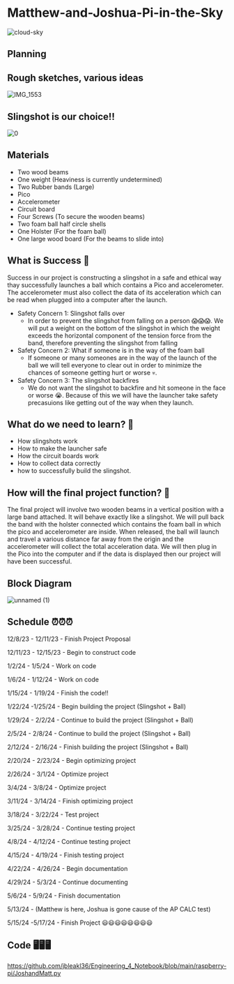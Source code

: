 # Matthew-and-Joshua-Pi-in-the-Sky

![cloud-sky](https://github.com/jbleakl36/Matthew-and-Joshua-Pi-in-the-Sky/assets/112979207/3e2e70ff-4701-4a3e-bbe7-f9a26296c01f)

## Planning

## Rough sketches, various ideas
![IMG_1553](https://github.com/jbleakl36/Matthew-and-Joshua-Pi-in-the-Sky/assets/112979207/18cefcdd-f35f-4254-83b2-22e7d85161cb)

## Slingshot is our choice!!

![0](https://github.com/jbleakl36/Matthew-and-Joshua-Pi-in-the-Sky/assets/112979207/cb3f4352-692a-481a-b636-48cc2c99698f)



## Materials
* Two wood beams
* One weight (Heaviness is currently undetermined)
* Two Rubber bands (Large)
* Pico
* Accelerometer
* Circuit board
* Four Screws (To secure the wooden beams)
* Two foam ball half circle shells 
* One Holster (For the foam ball)
* One large wood board (For the beams to slide into)

## What is Success     🧐 
Success in our project is constructing a slingshot in a safe and ethical way thay successfully launches a ball which contains a Pico and accelerometer. The accelerometer must also collect the data of its acceleration which can be read when plugged into a computer after the launch.

* Safety Concern 1: Slingshot falls over
  * In order to prevent the slingshot from falling on a person 😱😱😱. We will put a weight on the bottom of the slingshot in which the weight exceeds the horizontal component of the tension force from the band, therefore preventing the slingshot from falling
* Safety Concern 2: What if someone is in the way of the foam ball
  * If someone or many someones are in the way of the launch of the ball we will tell everyone to clear out in order to minimize the chances of someone getting hurt or worse 💀.
* Safety Concern 3: The slingshot backfires
  * We do not want the slingshot to backfire and hit someone in the face or worse 😭. Because of this we will have the launcher take safety precasuions like getting out of the way when they launch.


## What do we need to learn? 🧠 
* How slingshots work
* How to make the launcher safe
* How the circuit boards work
* How to collect data correctly
* how to successfully build the slingshot.

## How will the final project function? 🤔
The final project will involve two wooden beams in a vertical position with a large band attached. It will behave exactly like a slingshot. We will pull back the band with the holster connected which contains the foam ball in which the pico and accelerometer are inside. When released, the ball will launch and travel a various distance far away from the origin and the accelerometer will collect the total acceleration data. We will then plug in the Pico into the computer and if the data is displayed then our project will have been successful.

## Block Diagram
![unnamed (1)](https://github.com/jbleakl36/Matthew-and-Joshua-Pi-in-the-Sky/assets/112979288/7d01cb8d-217d-4986-bb3b-099da13598c0)



## Schedule ⏰⏰⏰ 

12/8/23 - 12/11/23 - Finish Project Proposal

12/11/23 - 12/15/23 - Begin to construct code

1/2/24 - 1/5/24 - Work on code

1/6/24 - 1/12/24 - Work on code

1/15/24 - 1/19/24 - Finish the code!!

1/22/24 -1/25/24 - Begin building the project (Slingshot + Ball)

1/29/24 - 2/2/24 - Continue to build the project (Slingshot + Ball)

2/5/24 - 2/8/24 - Continue to build the project (Slingshot + Ball) 

2/12/24 - 2/16/24 - Finish building the project (Slingshot + Ball)

2/20/24 - 2/23/24 - Begin optimizing project

2/26/24 - 3/1/24 - Optimize project

3/4/24 - 3/8/24 - Optimize project

3/11/24 - 3/14/24 - Finish optimizing project

3/18/24 - 3/22/24 - Test project

3/25/24 - 3/28/24 - Continue testing project

4/8/24 - 4/12/24 - Continue testing project

4/15/24 - 4/19/24 - Finish testing project

4/22/24 - 4/26/24 - Begin documentation

4/29/24 - 5/3/24 - Continue documenting

5/6/24 - 5/9/24 - Finish documentation

5/13/24 - (Matthew is here, Joshua is gone cause of the AP CALC test)

5/15/24 -5/17/24 - Finish Project 😃😃😃😃😃😃😃😃

## Code 🖥️🖥️🖥️

https://github.com/jbleakl36/Engineering_4_Notebook/blob/main/raspberry-pi/JoshandMatt.py




































